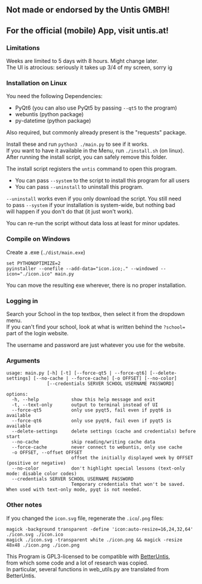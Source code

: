 ## Not made or endorsed by the Untis GMBH!
## For the official (mobile) App, visit untis.at!

### Limitations
Weeks are limited to 5 days with 8 hours. Might change later.  
The UI is atrocious: seriously it takes up 3/4 of my screen, sorry ig  

### Installation on Linux
You need the following Dependencies:  

* PyQt6 (you can also use PyQt5 by passing `--qt5` to the program)  
* webuntis    (python package)  
* py-datetime (python package)  

Also required, but commonly already present is the "requests" package.  

Install these and run `python3 ./main.py` to see if it works.  
If you want to have it available in the Menu, run `./install.sh` (on linux).  
After running the install script, you can safely remove this folder.  

The install script registers the `untis` command to open this program.  

* You can pass `--system` to the script to install this program for all users  
* You can pass `--uninstall` to uninstall this program.  

`--uninstall` works even if you only download the script. You still need  
to pass `--system` if your installation is system-wide, but nothing bad  
will happen if you don't do that (it just won't work).  

You can re-run the script without data loss at least for minor updates.  

### Compile on Windows
Create a .exe (`./dist/main.exe`)  
```
set PYTHONOPTIMIZE=2
pyinstaller --onefile --add-data="icon.ico;." --windowed --icon="./icon.ico" main.py
```

You can move the resulting exe wherever, there is no proper installation.  

### Logging in

Search your School in the top textbox, then select it from the dropdown menu.  
If you can't find your school, look at what is written behind the `?school=`  
part of the login website.  

The username and password are just whatever you use for the website.  

### Arguments
```
usage: main.py [-h] [-t] [--force-qt5 | --force-qt6] [--delete-settings] [--no-cache | --force-cache] [-o OFFSET] [--no-color]
               [--credentials SERVER SCHOOL USERNAME PASSWORD]

options:
  -h, --help            show this help message and exit
  -t, --text-only       output to terminal instead of UI
  --force-qt5           only use pyqt5, fail even if pyqt6 is available
  --force-qt6           only use pyqt6, fail even if pyqt5 is available
  --delete-settings     delete settings (cache and credentials) before start
  --no-cache            skip reading/writing cache data
  --force-cache         never connect to webuntis, only use cache
  -o OFFSET, --offset OFFSET
                        offset the initially displayed week by OFFSET (positive or negative)
  --no-color            don't highlight special lessons (text-only mode: disable color codes)
  --credentials SERVER SCHOOL USERNAME PASSWORD
                        Temporary credentials that won't be saved. When used with text-only mode, pyqt is not needed.
```

### Other notes
If you changed the `icon.svg` file, regenerate the `.ico`/`.png` files:  
```
magick -background transparent -define 'icon:auto-resize=16,24,32,64' ./icon.svg ./icon.ico
magick ./icon.svg -transparent white ./icon.png && magick -resize 48x48 ./icon.png ./icon.png
```
This Program is GPL3-licensed to be compatible with [BetterUntis](https://github.com/sapuseven/betteruntis),  
from which some code and a lot of research was copied.  
In particular, several functions in web_utils.py are translated from BetterUntis.  

